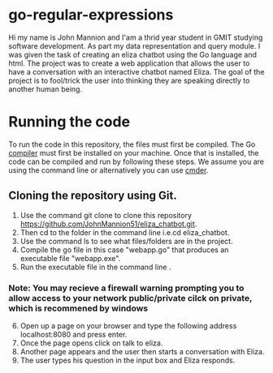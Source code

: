 # go-regular-expressions

Hi my name is John Mannion and I'am a thrid year student in GMIT studying software development. As part my data representation and query module. I was given the task of creating an eliza chatbot using the Go language and html.
The project was to create a web application that allows the user to have a conversation with an interactive chatbot named Eliza. The goal of the project is to fool/trick the user into thinking they are speaking directly to another human being.


# Running the code
To run the code in this repository, the files must first be compiled. The Go [compiler](https://golang.org/doc/install) 
must first be installed on your machine. Once that is installed, the code can be compiled and run by following these steps. We assume you are using the command line or alternatively you can use [cmder](https://cmder.en.softonic.com/).
## Cloning the repository using Git.
1. Use the command git clone to clone this repository https://github.com/JohnMannion51/eliza_chatbot.git.
2. Then cd to the folder in the command line i.e.cd eliza_chatbot.
3. Use the command ls to see what files/folders are in the project.
4. Compile the go file in this case "webapp.go" that produces an executable file "webapp.exe".
5. Run the executable file in the command line .
### Note: You may recieve a firewall warning prompting you to allow access to your network public/private cilck on private, which is recommened by windows 
6. Open up a page on your browser and type the following address 
localhost:8080 and press enter.
7. Once the page opens click on talk to eliza.
8. Another page appears and the user then starts a conversation with Eliza.
9. The user types his question in the input box and Eliza responds.